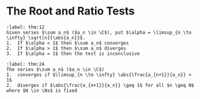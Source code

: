 # The Root and Ratio Tests
````{prf:theorem} Root Test
:label: thm:12
Given series $\sum a_n$ ($a_n \in \C$), put $\alpha = \limsup_{n \to \infty} \sqrt[n]{\abs{a_n}}$.
1.  If $\alpha < 1$ then $\sum a_n$ converges
2.  If $\alpha > 1$ then $\sum a_n$ diverges 
3.  If $\alpha = 1$ then the test is inconclusive
````
````{prf:theorem} Ratio Test
:label: thm:24
The series $\sum a_n$ ($a_n \in \C$) 
1.  converges if $\limsup_{n \to \infty} \abs{\frac{a_{n+1}}{a_n}} < 1$
2.  diverges if $\abs{\frac{a_{n+1}}{a_n}} \geq 1$ for all $n \geq N$ where $N \in \Ns$ is fixed
````
